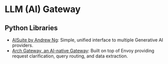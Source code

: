 # LLM (AI) Gateway

## Python Libraries

- [AISuite by Andrew Ng](https://github.com/andrewyng/aisuite): Simple, unified interface to multiple Generative AI providers.
- [Arch Gateway, an AI-native Gateway](https://www.archgw.com/): Built on top of Envoy providing request clarification, query routing, and data extraction.